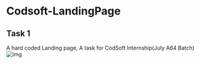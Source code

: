 # Codsoft-LandingPage
## Task 1
A hard coded Landing page, A task for CodSoft Internship(July A64 Batch)
<img  alt="img" src="">
